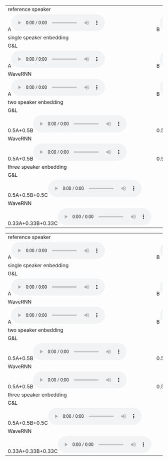 <table border = "0">
 <tr>
  <td>
   reference speaker
  </td>
 </tr>
<tr>
<td>A<audio src="test/LJ005-0090.wav" controls width="10"></audio></td>
<td>B<audio src="test/LJ005-0090.wav" controls></audio></td>
<td>C<audio src="test/LJ005-0090.wav" controls></audio></td>
</tr>
<tr>
<td>single speaker enbedding</td>
</tr>
 <tr>
<td>G&L</td>
</tr>
<tr>
<td>A<audio src="test/LJ005-0090.wav" controls width="10"></audio></td>
<td>B<audio src="test/LJ005-0090.wav" controls></audio></td>
<td>C<audio src="test/LJ005-0090.wav" controls></audio></td>
</tr>
 <tr>
<td>WaveRNN</td>
</tr>
<tr>
<td>A<audio src="test/LJ005-0090.wav" controls width="10"></audio></td>
<td>B<audio src="test/LJ005-0090.wav" controls></audio></td>
<td>C<audio src="test/LJ005-0090.wav" controls></audio></td>
</tr>
 <tr>
 <td>two speaker enbedding</td>
</tr>
 <tr>
<td>G&L</td>
</tr>
<tr>
<td>0.5A+0.5B<audio src="test/LJ005-0090.wav" controls width="10"></audio></td>
<td>0.5B+0.5C<audio src="test/LJ005-0090.wav" controls></audio></td>
<td>0.5A+0.5C<audio src="test/LJ005-0090.wav" controls></audio></td>
</tr>
 <tr>
<td>WaveRNN</td>
</tr>
<tr>
<td>0.5A+0.5B<audio src="test/LJ005-0090.wav" controls width="10"></audio></td>
<td>0.5B+0.5C<audio src="test/LJ005-0090.wav" controls></audio></td>
<td>0.5A+0.5C<audio src="test/LJ005-0090.wav" controls></audio></td>
</tr>
<tr>
 <td>
  three speaker enbedding
  </td>
</tr>
 <tr>
 <td>
  G&L
  </td>
</tr>
<td>0.5A+0.5B+0.5C<audio src="test/LJ005-0090.wav" controls width="10"></audio></td>
</tr>
<tr>
 <td>
  WaveRNN
  </td>
</tr>
<td>0.33A+0.33B+0.33C<audio src="test/LJ005-0090.wav" controls width="10"></audio></td>
</tr>
</table>


<table border = "0">
 <tr>
  <td>
   reference speaker
  </td>
 </tr>
<tr>
<td>A<audio src="test/LJ005-0090.wav" controls width="10"></audio></td>
<td>B<audio src="test/LJ005-0090.wav" controls></audio></td>
<td>C<audio src="test/LJ005-0090.wav" controls></audio></td>
</tr>
<tr>
<td>single speaker enbedding</td>
</tr>
 <tr>
<td>G&L</td>
</tr>
<tr>
<td>A<audio src="test/LJ005-0090.wav" controls width="10"></audio></td>
<td>B<audio src="test/LJ005-0090.wav" controls></audio></td>
<td>C<audio src="test/LJ005-0090.wav" controls></audio></td>
</tr>
 <tr>
<td>WaveRNN</td>
</tr>
<tr>
<td>A<audio src="test/LJ005-0090.wav" controls width="10"></audio></td>
<td>B<audio src="test/LJ005-0090.wav" controls></audio></td>
<td>C<audio src="test/LJ005-0090.wav" controls></audio></td>
</tr>
 <tr>
 <td>two speaker enbedding</td>
</tr>
 <tr>
<td>G&L</td>
</tr>
<tr>
<td>0.5A+0.5B<audio src="test/LJ005-0090.wav" controls width="10"></audio></td>
<td>0.5B+0.5C<audio src="test/LJ005-0090.wav" controls></audio></td>
<td>0.5A+0.5C<audio src="test/LJ005-0090.wav" controls></audio></td>
</tr>
 <tr>
<td>WaveRNN</td>
</tr>
<tr>
<td>0.5A+0.5B<audio src="test/LJ005-0090.wav" controls width="10"></audio></td>
<td>0.5B+0.5C<audio src="test/LJ005-0090.wav" controls></audio></td>
<td>0.5A+0.5C<audio src="test/LJ005-0090.wav" controls></audio></td>
</tr>
<tr>
 <td>
  three speaker enbedding
  </td>
</tr>
 <tr>
 <td>
  G&L
  </td>
</tr>
<td>0.5A+0.5B+0.5C<audio src="test/LJ005-0090.wav" controls width="10"></audio></td>
</tr>
<tr>
 <td>
  WaveRNN
  </td>
</tr>
<td>0.33A+0.33B+0.33C<audio src="test/LJ005-0090.wav" controls width="10"></audio></td>
</tr>
</table>
